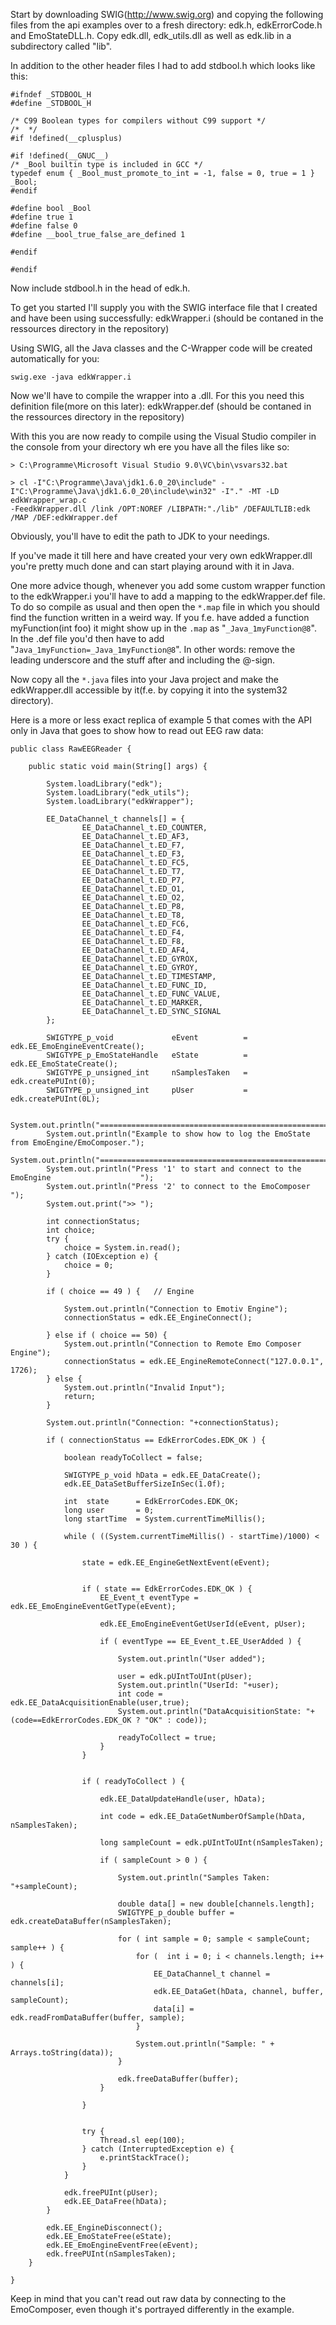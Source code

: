 Start by downloading SWIG(http://www.swig.org) and copying the following files from the api examples over to a fresh directory: edk.h, edkErrorCode.h and EmoStateDLL.h. Copy edk.dll, edk\_utils.dll as well as edk.lib in a subdirectory called "lib".

In addition to the other header files I had to add stdbool.h which looks like this:

```
#ifndef _STDBOOL_H
#define _STDBOOL_H

/* C99 Boolean types for compilers without C99 support */
/*  */
#if !defined(__cplusplus)

#if !defined(__GNUC__)
/* _Bool builtin type is included in GCC */
typedef enum { _Bool_must_promote_to_int = -1, false = 0, true = 1 } _Bool;
#endif

#define bool _Bool
#define true 1
#define false 0
#define __bool_true_false_are_defined 1

#endif

#endif
```

Now include stdbool.h in the head of edk.h.

To get you started I'll supply you with the SWIG interface file that I created and have been using successfully: edkWrapper.i (should be contaned in the ressources directory in the repository)

Using SWIG, all the Java classes and the C-Wrapper code will be created automatically for you:
```
swig.exe -java edkWrapper.i
```

Now we'll have to compile the wrapper into a .dll. For this you need this definition file(more on this later): edkWrapper.def (should be contaned in the ressources directory in the repository)

With this you are now ready to compile using the Visual Studio compiler in the console from your directory wh ere you have all the files like so:
```
> C:\Programme\Microsoft Visual Studio 9.0\VC\bin\vsvars32.bat

> cl -I"C:\Programme\Java\jdk1.6.0_20\include" -I"C:\Programme\Java\jdk1.6.0_20\include\win32" -I"." -MT -LD edkWrapper_wrap.c 
-FeedkWrapper.dll /link /OPT:NOREF /LIBPATH:"./lib" /DEFAULTLIB:edk  /MAP /DEF:edkWrapper.def
```

Obviously, you'll have to edit the path to JDK to your needings.

If you've made it till here and have created your very own edkWrapper.dll you're pretty much done and can start playing around with it in Java.

One more advice though, whenever you add some custom wrapper function to the edkWrapper.i you'll have to add a mapping to the edkWrapper.def file. To do so compile as usual and then open the `*.map` file in which you should find the function written in a weird way. If you f.e. have added a function myFunction(int foo) it might show up in the `.map` as "`_Java_1myFunction@8`". In the .def file you'd then have to add "`Java_1myFunction=_Java_1myFunction@8`". In other words: remove the leading underscore and the stuff after and including the @-sign.

Now copy all the `*.java` files into your Java project and make the edkWrapper.dll accessible by it(f.e. by copying it into the system32 directory).

Here is a more or less exact replica of example 5 that comes with the API only in Java that goes to show how to read out EEG raw data:

```
public class RawEEGReader {

	public static void main(String[] args) {

		System.loadLibrary("edk");
		System.loadLibrary("edk_utils");
		System.loadLibrary("edkWrapper");
		
		EE_DataChannel_t channels[] = {
				EE_DataChannel_t.ED_COUNTER,
				EE_DataChannel_t.ED_AF3, 
				EE_DataChannel_t.ED_F7, 
				EE_DataChannel_t.ED_F3, 
				EE_DataChannel_t.ED_FC5, 
				EE_DataChannel_t.ED_T7, 
				EE_DataChannel_t.ED_P7, 
				EE_DataChannel_t.ED_O1, 
				EE_DataChannel_t.ED_O2, 
				EE_DataChannel_t.ED_P8, 
				EE_DataChannel_t.ED_T8, 
				EE_DataChannel_t.ED_FC6, 
				EE_DataChannel_t.ED_F4, 
				EE_DataChannel_t.ED_F8, 
				EE_DataChannel_t.ED_AF4, 
				EE_DataChannel_t.ED_GYROX, 
				EE_DataChannel_t.ED_GYROY, 
				EE_DataChannel_t.ED_TIMESTAMP, 
				EE_DataChannel_t.ED_FUNC_ID, 
				EE_DataChannel_t.ED_FUNC_VALUE, 
				EE_DataChannel_t.ED_MARKER, 
				EE_DataChannel_t.ED_SYNC_SIGNAL	
		};

		SWIGTYPE_p_void 			eEvent 			= edk.EE_EmoEngineEventCreate(); 
		SWIGTYPE_p_EmoStateHandle 	eState 			= edk.EE_EmoStateCreate();
		SWIGTYPE_p_unsigned_int 	nSamplesTaken 	= edk.createPUInt(0);		
		SWIGTYPE_p_unsigned_int 	pUser 			= edk.createPUInt(0L);
		
		System.out.println("===================================================================");
		System.out.println("Example to show how to log the EmoState from EmoEngine/EmoComposer.");
		System.out.println("===================================================================");
		System.out.println("Press '1' to start and connect to the EmoEngine                    ");
		System.out.println("Press '2' to connect to the EmoComposer                            ");
		System.out.print(">> ");

		int connectionStatus;
		int choice;
		try {
			choice = System.in.read();
		} catch (IOException e) {
			choice = 0;
		}
		
		if ( choice == 49 ) {	// Engine

			System.out.println("Connection to Emotiv Engine");
			connectionStatus = edk.EE_EngineConnect();
			
		} else if ( choice == 50) {
			System.out.println("Connection to Remote Emo Composer Engine");
			connectionStatus = edk.EE_EngineRemoteConnect("127.0.0.1", 1726);
		} else {
			System.out.println("Invalid Input");
			return;
		}
		
		System.out.println("Connection: "+connectionStatus);
		
		if ( connectionStatus == EdkErrorCodes.EDK_OK ) {
			
			boolean readyToCollect = false;
			
			SWIGTYPE_p_void hData = edk.EE_DataCreate();
			edk.EE_DataSetBufferSizeInSec(1.0f);
			
			int  state 		= EdkErrorCodes.EDK_OK;
			long user 		= 0;
			long startTime 	= System.currentTimeMillis();
			
			while ( ((System.currentTimeMillis() - startTime)/1000) < 30 ) {
				
				state = edk.EE_EngineGetNextEvent(eEvent);
				
					
				if ( state == EdkErrorCodes.EDK_OK ) {
					EE_Event_t eventType = edk.EE_EmoEngineEventGetType(eEvent);

					edk.EE_EmoEngineEventGetUserId(eEvent, pUser);
					
					if ( eventType == EE_Event_t.EE_UserAdded ) {

						System.out.println("User added");
						
						user = edk.pUIntToUInt(pUser);
						System.out.println("UserId: "+user);
						int code = edk.EE_DataAcquisitionEnable(user,true);
						System.out.println("DataAcquisitionState: "+(code==EdkErrorCodes.EDK_OK ? "OK" : code));
						
						readyToCollect = true;
					}
				}
			
			
				if ( readyToCollect ) {		
					
					edk.EE_DataUpdateHandle(user, hData);
					
					int code = edk.EE_DataGetNumberOfSample(hData, nSamplesTaken);
					
					long sampleCount = edk.pUIntToUInt(nSamplesTaken);
					
					if ( sampleCount > 0 ) {
						
						System.out.println("Samples Taken: "+sampleCount);
						
						double data[] = new double[channels.length];
						SWIGTYPE_p_double buffer = edk.createDataBuffer(nSamplesTaken);
						
						for ( int sample = 0; sample < sampleCount; sample++ ) {
							for (  int i = 0; i < channels.length; i++ ) {
								EE_DataChannel_t channel = channels[i];
								edk.EE_DataGet(hData, channel, buffer, sampleCount);
								data[i] = edk.readFromDataBuffer(buffer, sample);
							}
							
							System.out.println("Sample: " + Arrays.toString(data));
						}
						
						edk.freeDataBuffer(buffer);
					}
					
				}
				
				
				try {
					Thread.sl eep(100);
				} catch (InterruptedException e) {
					e.printStackTrace();
				}
			}
			
			edk.freePUInt(pUser);
			edk.EE_DataFree(hData);
		}
		
		edk.EE_EngineDisconnect();
		edk.EE_EmoStateFree(eState);
		edk.EE_EmoEngineEventFree(eEvent);
		edk.freePUInt(nSamplesTaken);
	}

}
```
Keep in mind that you can't read out raw data by connecting to the EmoComposer, even though it's portrayed differently in the example.
